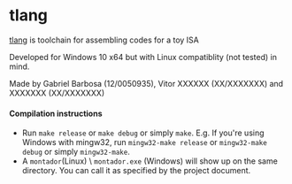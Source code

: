 # tlang
[tlang](https://github.com/bestknighter/tlang) is toolchain for assembling codes for a toy ISA

Developed for Windows 10 x64 but with Linux compatiblity (not tested) in mind.

Made by Gabriel Barbosa (12/0050935), Vitor XXXXXX (XX/XXXXXXX) and XXXXXXX (XX/XXXXXXX)

#### Compilation instructions

- Run `make release` or `make debug` or simply `make`. E.g. If you're using Windows with mingw32, run `mingw32-make release` or `mingw32-make debug` or simply `mingw32-make`.
- A `montador`(Linux) \ `montador.exe` (Windows) will show up on the same directory. You can call it as specified by the project document.
